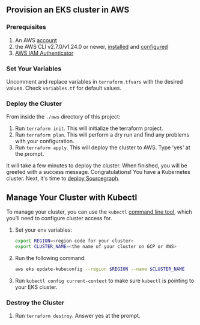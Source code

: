 ## Provision an EKS cluster in AWS

### Prerequisites
1. An AWS [account](https://portal.aws.amazon.com/billing/signup?nc2=h_ct&src=default&redirect_url=https%3A%2F%2Faws.amazon.com%2Fregistration-confirmation#/start)
2. the AWS CLI v2.7.0/v1.24.0 or newer, [installed](https://docs.aws.amazon.com/cli/latest/userguide/getting-started-install.html) and [configured](https://docs.aws.amazon.com/cli/latest/userguide/cli-chap-configure.html)
3. [AWS IAM Authenticator](https://docs.aws.amazon.com/eks/latest/userguide/install-aws-iam-authenticator.html)

### Set Your Variables
Uncomment and replace variables in `terraform.tfvars` with the desired values. Check `variables.tf` for default values.

### Deploy the Cluster
From inside the `./aws` directory of this project:
1. Run `terraform init`. This will initialize the terraform project.
2. Run `terraform plan`. This will perform a dry run and find any problems with your configuration.
3. Run `terraform apply`. This will deploy the cluster to AWS. Type 'yes' at the prompt.

It will take a few minutes to deploy the cluster. When finished, you will be greeted with a success message.
Congratulations! You have a Kubernetes cluster. Next, it's time to [deploy Sourcegraph](https://docs.sourcegraph.com/admin/deploy/kubernetes/configure).

## Manage Your Cluster with Kubectl
To manage your cluster, you can use the `kubectl` [command line tool](https://kubernetes.io/docs/tasks/tools/), which you'll need to configure cluster access for.

1. Set your env variables:
    ```bash
    export REGION=<region code for your cluster>
    export CLUSTER_NAME=<the name of your cluster on GCP or AWS>
    ```
2. Run the following command:
    ```bash
    aws eks update-kubeconfig --region $REGION --name $CLUSTER_NAME
    ```
3. Run `kubectl config current-context` to make sure `kubectl` is pointing to your EKS cluster.

### Destroy the Cluster
1. Run `terraform destroy`. Answer yes at the prompt.




